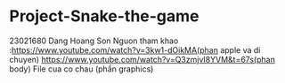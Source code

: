 # Project-Snake-the-game
23021680 Dang Hoang Son
Nguon tham khao :https://www.youtube.com/watch?v=3kw1-dOikMA(phan apple va di chuyen)
https://www.youtube.com/watch?v=Q3zmjvI8YVM&t=67s(phan body)
File cua co chau (phẩn graphics)
